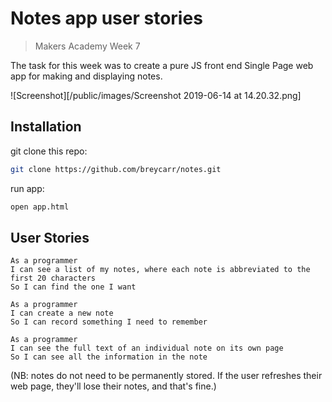 # Notes app user stories
> Makers Academy Week 7

The task for this week was to create a pure JS front end Single Page web app for making and displaying notes.

![Screenshot][/public/images/Screenshot 2019-06-14 at 14.20.32.png]

## Installation
git clone this repo:
```sh
git clone https://github.com/breycarr/notes.git
```

run app:
```sh
open app.html
```

## User Stories
```
As a programmer
I can see a list of my notes, where each note is abbreviated to the first 20 characters
So I can find the one I want
```
```
As a programmer
I can create a new note
So I can record something I need to remember
```
```
As a programmer
I can see the full text of an individual note on its own page
So I can see all the information in the note
```
(NB: notes do not need to be permanently stored.  If the user refreshes their web page, they'll lose their notes, and that's fine.)
